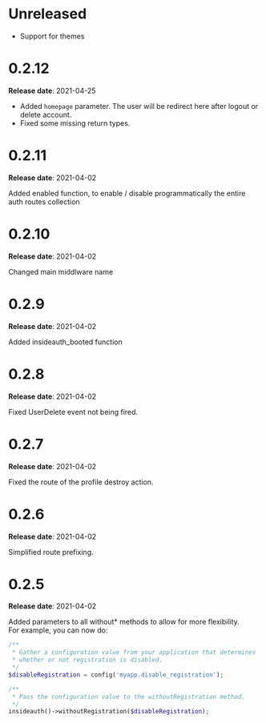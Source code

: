 # Unreleased

- Support for themes

# 0.2.12

**Release date**: 2021-04-25

- Added `homepage` parameter. The user will be redirect here after logout or delete account.
- Fixed some missing return types.

# 0.2.11

**Release date**: 2021-04-02

Added enabled function, to enable / disable programmatically the entire auth routes collection

# 0.2.10

**Release date**: 2021-04-02

Changed main middlware name

# 0.2.9

**Release date**: 2021-04-02

Added insideauth_booted function

# 0.2.8

**Release date**: 2021-04-02

Fixed UserDelete event not being fired.

# 0.2.7

**Release date**: 2021-04-02

Fixed the route of the profile destroy action.

# 0.2.6

**Release date**: 2021-04-02

Simplified route prefixing.

# 0.2.5

**Release date**: 2021-04-02

Added parameters to all without* methods to allow for more flexibility.  
For example, you can now do:

```php
/**
 * Gather a configuration value from your application that determines 
 * whether or not registration is disabled.
 */
$disableRegistration = config('myapp.disable_registration');

/**
 * Pass the configuration value to the withoutRegistration method.
 */
insideauth()->withoutRegistration($disableRegistration);
```
